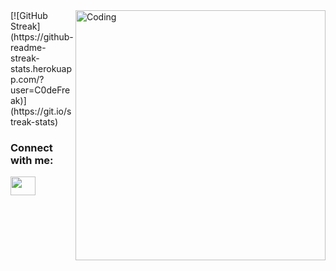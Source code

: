 <img align="right" alt="Coding" width="400" src="https://cdn.dribbble.com/users/1141571/screenshots/3978202/dribbble_4.gif">
[![GitHub Streak](https://github-readme-streak-stats.herokuapp.com/?user=C0deFreak)](https://git.io/streak-stats)
<h3 align="left">Connect with me:</h3>
<p align="left">
<a href="https://www.youtube.com/c/HorrorFreakOfficial" target="blank"><img align="center" src="https://cdn.jsdelivr.net/npm/simple-icons@3.0.1/icons/youtube.svg" alt="" height="30" width="40" /></a>
</p>
